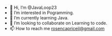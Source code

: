 - 👋 Hi, I’m @JavaLoop23
- 👀 I’m interested in Pogramming.
- 🌱 I’m currently learning Java.
- 💞️ I’m looking to collaborate on Learning to code.
- 📫 How to reach me rosencapriceil@gmail.com

<!---
JavaLoop23/JavaLoop23 is a ✨ special ✨ repository because its `README.md` (this file) appears on your GitHub profile.
You can click the Preview link to take a look at your changes.
--->
